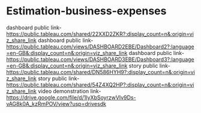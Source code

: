 # Estimation-business-expenses

dashboard public link-https://public.tableau.com/shared/22XXD2ZKR?:display_count=n&:origin=viz_share_link
dashboard public link-https://public.tableau.com/views/DASHBOARD2EBE/Dashboard2?:language=en-GB&:display_count=n&:origin=viz_share_link
dashboard public link-https://public.tableau.com/views/DASHBOARD3EBE/Dashboard3?:language=en-GB&:display_count=n&:origin=viz_share_link
story public link-https://public.tableau.com/shared/DN586HYH9?:display_count=n&:origin=viz_share_link
story public link-https://public.tableau.com/shared/54Z4XQ2HP?:display_count=n&:origin=viz_share_link
video demonstration link-https://drive.google.com/file/d/1IyXbSoyrzwVIv9Ds-vAG8k0A_kzRmPOV/view?usp=drivesdk
